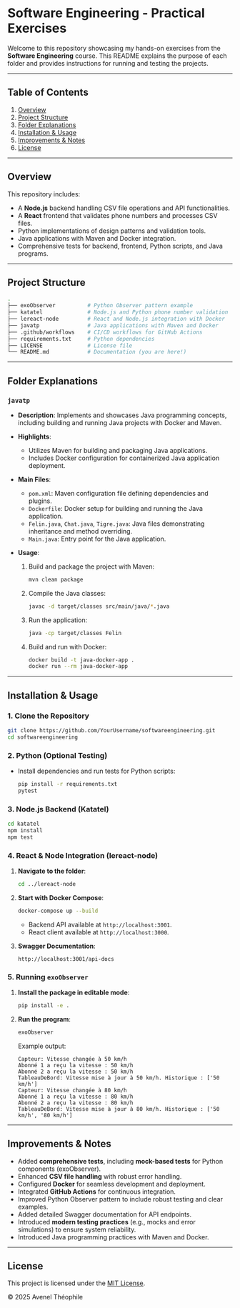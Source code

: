 
# Software Engineering - Practical Exercises

Welcome to this repository showcasing my hands-on exercises from the **Software Engineering** course. This README explains the purpose of each folder and provides instructions for running and testing the projects.

---

## Table of Contents
1. [Overview](#overview)
2. [Project Structure](#project-structure)
3. [Folder Explanations](#folder-explanations)
4. [Installation & Usage](#installation--usage)
5. [Improvements & Notes](#improvements--notes)
6. [License](#license)

---

## Overview

This repository includes:
- A **Node.js** backend handling CSV file operations and API functionalities.
- A **React** frontend that validates phone numbers and processes CSV files.
- Python implementations of design patterns and validation tools.
- Java applications with Maven and Docker integration.
- Comprehensive tests for backend, frontend, Python scripts, and Java programs.

---

## Project Structure

```bash
.
├── exoObserver          # Python Observer pattern example
├── katatel              # Node.js and Python phone number validation
├── lereact-node         # React and Node.js integration with Docker
├── javatp               # Java applications with Maven and Docker
├── .github/workflows    # CI/CD workflows for GitHub Actions
├── requirements.txt     # Python dependencies
├── LICENSE              # License file
└── README.md            # Documentation (you are here!)
```

---

## Folder Explanations

### `javatp`
- **Description**: Implements and showcases Java programming concepts, including building and running Java projects with Docker and Maven.
- **Highlights**:
  - Utilizes Maven for building and packaging Java applications.
  - Includes Docker configuration for containerized Java application deployment.
- **Main Files**:
  - `pom.xml`: Maven configuration file defining dependencies and plugins.
  - `Dockerfile`: Docker setup for building and running the Java application.
  - `Felin.java`, `Chat.java`, `Tigre.java`: Java files demonstrating inheritance and method overriding.
  - `Main.java`: Entry point for the Java application.

- **Usage**:
  1. Build and package the project with Maven:
     ```bash
     mvn clean package
     ```
  2. Compile the Java classes:
     ```bash
     javac -d target/classes src/main/java/*.java
     ```
  3. Run the application:
     ```bash
     java -cp target/classes Felin
     ```
  4. Build and run with Docker:
     ```bash
     docker build -t java-docker-app .
     docker run --rm java-docker-app
     ```

---

## Installation & Usage

### 1. Clone the Repository
```bash
git clone https://github.com/YourUsername/softwareengineering.git
cd softwareengineering
```

### 2. Python (Optional Testing)
- Install dependencies and run tests for Python scripts:
  ```bash
  pip install -r requirements.txt
  pytest
  ```

### 3. Node.js Backend (Katatel)
```bash
cd katatel
npm install
npm test
```

### 4. React & Node Integration (lereact-node)
1. **Navigate to the folder**:
   ```bash
   cd ../lereact-node
   ```
2. **Start with Docker Compose**:
   ```bash
   docker-compose up --build
   ```
   - Backend API available at `http://localhost:3001`.
   - React client available at `http://localhost:3000`.

3. **Swagger Documentation**:
   ```
   http://localhost:3001/api-docs
   ```

### 5. Running `exoObserver`
1. **Install the package in editable mode**:
   ```bash
   pip install -e .
   ```
2. **Run the program**:
   ```bash
   exoObserver
   ```
   Example output:
   ```
   Capteur: Vitesse changée à 50 km/h
   Abonné 1 a reçu la vitesse : 50 km/h
   Abonné 2 a reçu la vitesse : 50 km/h
   TableauDeBord: Vitesse mise à jour à 50 km/h. Historique : ['50 km/h']
   Capteur: Vitesse changée à 80 km/h
   Abonné 1 a reçu la vitesse : 80 km/h
   Abonné 2 a reçu la vitesse : 80 km/h
   TableauDeBord: Vitesse mise à jour à 80 km/h. Historique : ['50 km/h', '80 km/h']
   ```

---

## Improvements & Notes

- Added **comprehensive tests**, including **mock-based tests** for Python components (exoObserver).
- Enhanced **CSV file handling** with robust error handling.
- Configured **Docker** for seamless development and deployment.
- Integrated **GitHub Actions** for continuous integration.
- Improved Python Observer pattern to include robust testing and clear examples.
- Added detailed Swagger documentation for API endpoints.
- Introduced **modern testing practices** (e.g., mocks and error simulations) to ensure system reliability.
- Introduced Java programming practices with Maven and Docker.

---

## License

This project is licensed under the [MIT License](./LICENSE).

© 2025 Avenel Théophile

